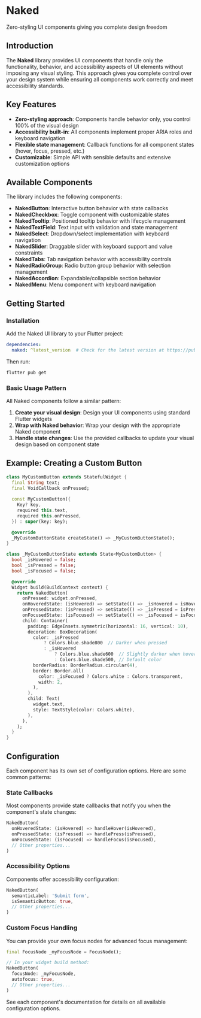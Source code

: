 # Naked

Zero-styling UI components giving you complete design freedom

## Introduction

The **Naked** library provides UI components that handle only the functionality, behavior, and accessibility aspects of UI elements without imposing any visual styling. This approach gives you complete control over your design system while ensuring all components work correctly and meet accessibility standards.

## Key Features

- **Zero-styling approach**: Components handle behavior only, you control 100% of the visual design
- **Accessibility built-in**: All components implement proper ARIA roles and keyboard navigation
- **Flexible state management**: Callback functions for all component states (hover, focus, pressed, etc.)
- **Customizable**: Simple API with sensible defaults and extensive customization options

## Available Components

The library includes the following components:

- **NakedButton**: Interactive button behavior with state callbacks
- **NakedCheckbox**: Toggle component with customizable states
- **NakedTooltip**: Positioned tooltip behavior with lifecycle management
- **NakedTextField**: Text input with validation and state management
- **NakedSelect**: Dropdown/select implementation with keyboard navigation
- **NakedSlider**: Draggable slider with keyboard support and value constraints
- **NakedTabs**: Tab navigation behavior with accessibility controls
- **NakedRadioGroup**: Radio button group behavior with selection management
- **NakedAccordion**: Expandable/collapsible section behavior
- **NakedMenu**: Menu component with keyboard navigation

## Getting Started

### Installation

Add the Naked UI library to your Flutter project:

```yaml
dependencies:
  naked: ^latest_version  # Check for the latest version at https://pub.dev/packages/naked
```

Then run:

```bash
flutter pub get
```

### Basic Usage Pattern

All Naked components follow a similar pattern:

1. **Create your visual design**: Design your UI components using standard Flutter widgets
2. **Wrap with Naked behavior**: Wrap your design with the appropriate Naked component
3. **Handle state changes**: Use the provided callbacks to update your visual design based on component state

## Example: Creating a Custom Button

```dart
class MyCustomButton extends StatefulWidget {
  final String text;
  final VoidCallback onPressed;
  
  const MyCustomButton({
    Key? key,
    required this.text,
    required this.onPressed,
  }) : super(key: key);

  @override
  _MyCustomButtonState createState() => _MyCustomButtonState();
}

class _MyCustomButtonState extends State<MyCustomButton> {
  bool _isHovered = false;
  bool _isPressed = false;
  bool _isFocused = false;

  @override
  Widget build(BuildContext context) {
    return NakedButton(
      onPressed: widget.onPressed,
      onHoveredState: (isHovered) => setState(() => _isHovered = isHovered),
      onPressedState: (isPressed) => setState(() => _isPressed = isPressed),
      onFocusedState: (isFocused) => setState(() => _isFocused = isFocused),
      child: Container(
        padding: EdgeInsets.symmetric(horizontal: 16, vertical: 10),
        decoration: BoxDecoration(
          color: _isPressed
              ? Colors.blue.shade800  // Darker when pressed
              : _isHovered
                  ? Colors.blue.shade600  // Slightly darker when hovered
                  : Colors.blue.shade500, // Default color
          borderRadius: BorderRadius.circular(4),
          border: Border.all(
            color: _isFocused ? Colors.white : Colors.transparent,
            width: 2,
          ),
        ),
        child: Text(
          widget.text,
          style: TextStyle(color: Colors.white),
        ),
      ),
    );
  }
}
```

## Configuration

Each component has its own set of configuration options. Here are some common patterns:

### State Callbacks

Most components provide state callbacks that notify you when the component's state changes:

```dart
NakedButton(
  onHoveredState: (isHovered) => handleHover(isHovered),
  onPressedState: (isPressed) => handlePress(isPressed),
  onFocusedState: (isFocused) => handleFocus(isFocused),
  // Other properties...
)
```

### Accessibility Options

Components offer accessibility configuration:

```dart
NakedButton(
  semanticLabel: 'Submit form',
  isSemanticButton: true,
  // Other properties...
)
```

### Custom Focus Handling

You can provide your own focus nodes for advanced focus management:

```dart
final FocusNode _myFocusNode = FocusNode();

// In your widget build method:
NakedButton(
  focusNode: _myFocusNode,
  autofocus: true,
  // Other properties...
)
```

See each component's documentation for details on all available configuration options.
